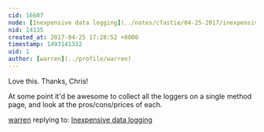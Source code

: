 ```yaml
---
cid: 16607
node: [Inexpensive data logging](../notes/cfastie/04-25-2017/inexpensive-data-logging)
nid: 14135
created_at: 2017-04-25 17:28:52 +0000
timestamp: 1493141332
uid: 1
author: [warren](../profile/warren)
---
```


Love this. Thanks, Chris! 

At some point it'd be awesome to collect all the loggers on a single method page, and look at the pros/cons/prices of each. 

[warren](../profile/warren) replying to: [Inexpensive data logging](../notes/cfastie/04-25-2017/inexpensive-data-logging)


